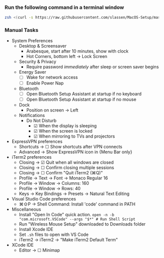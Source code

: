 ### **Run the following command in a terminal window**

```sh
zsh <(curl -s https://raw.githubusercontent.com/slassen/MacOS-Setup/master/setup.sh)
```

### **Manual Tasks**
- System Preferences
    - Desktop & Screensaver
        - Arabesque, start after 10 minutes, show with clock
        - Hot Corners, bottom left -> Lock Screen
    - Security & Privacy
        - Require password *immediately* after sleep or screen saver begins
    - Energy Saver
        - ☐ Wake for network access
        - ☐ Enable Power Nap
    - Bluetooth
        - ☐ Open Bluetooth Setup Assistant at startup if no keyboard
        - ☐ Open Bluetooth Setup Assistant at startup if no mouse
    - Dock
        - Position on screen -> Left
    - Notifications
        - Do Not Disturb
            - ☑ When the display is sleeping
            - ☑ When the screen is locked
            - ☑ When mirroring to TVs and projectors
- ExpressVPN preferences 
    - Shortcuts -> ☐ Show shortcuts after VPN connects
    - Advanced -> Show ExpressVPN icon in {Menu Bar only}
- iTerm2 preferences
    - Closing -> ☑ Quit when all windows are closed
    - Closing -> ☐ Confirm closing multiple sessions
    - Closing -> ☐ Confirm "Quit iTerm2 (⌘Q)"
    - Profile -> Text -> Font -> Monaco Regular 16
    - Profile -> Window -> Columns: 160
    - Profile -> Window -> Rows: 40
    - Keys -> Key Bindings -> Presets -> Natural Text Editing
- Visual Studio Code preferences
    - ⌘⇧P -> Shell Command: Install 'code' command in PATH
- Miscellaneous
    - Install "Open In Code" quick action. `open -n -b "com.microsoft.VSCode" --args "$*" # Run Shell Script`
    - Run "Wireless Mouse Setup" downloaded to Downloads folder
    - Install Xcode IDE
    - Set `.sh` files to open with VS Code
    - iTerm2 -> iTerm2 -> "Make iTerm2 Default Term"
- XCode IDE
    - Editor -> ☐ Minimap
